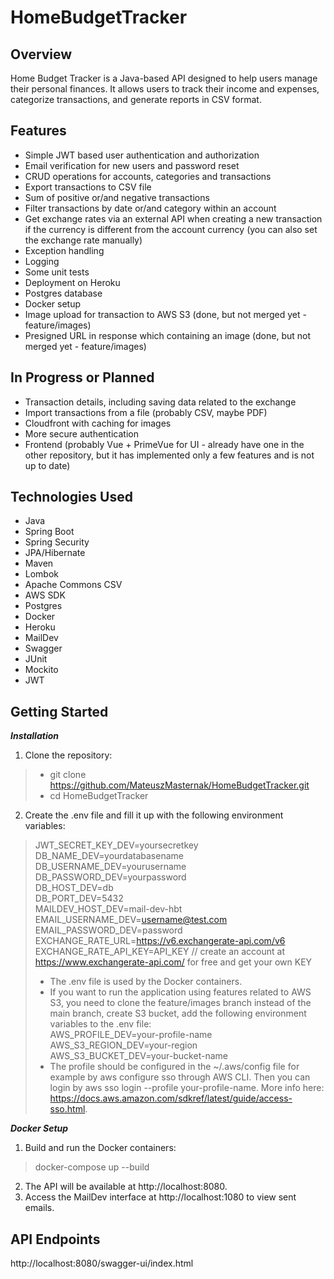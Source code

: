 # HomeBudgetTracker

## Overview
Home Budget Tracker is a Java-based API designed to help users manage their personal finances. It allows users to track their income and expenses, categorize transactions, and generate reports in CSV format.  

## Features
* Simple JWT based user authentication and authorization
* Email verification for new users and password reset
* CRUD operations for accounts, categories and transactions
* Export transactions to CSV file
* Sum of positive or/and negative transactions
* Filter transactions by date or/and category within an account
* Get exchange rates via an external API when creating a new transaction if the currency is different from the account currency (you can also set the exchange rate manually)
* Exception handling
* Logging
* Some unit tests
* Deployment on Heroku
* Postgres database
* Docker setup
* Image upload for transaction to AWS S3 (done, but not merged yet - feature/images)
* Presigned URL in response which containing an image (done, but not merged yet - feature/images)

## In Progress or Planned
* Transaction details, including saving data related to the exchange
* Import transactions from a file (probably CSV, maybe PDF)
* Cloudfront with caching for images
* More secure authentication
* Frontend (probably Vue + PrimeVue for UI - already have one in the other repository, but it has implemented only a few features and is not up to date)

## Technologies Used
* Java
* Spring Boot
* Spring Security
* JPA/Hibernate
* Maven
* Lombok
* Apache Commons CSV
* AWS SDK
* Postgres
* Docker
* Heroku
* MailDev
* Swagger
* JUnit
* Mockito
* JWT

## Getting Started
***Installation***
1. Clone the repository:  
> * git clone https://github.com/MateuszMasternak/HomeBudgetTracker.git  
> * cd HomeBudgetTracker
2. Create the .env file and fill it up with the following environment variables:
>JWT_SECRET_KEY_DEV=yoursecretkey  
DB_NAME_DEV=yourdatabasename 
DB_USERNAME_DEV=yourusername  
DB_PASSWORD_DEV=yourpassword  
DB_HOST_DEV=db  
DB_PORT_DEV=5432  
MAILDEV_HOST_DEV=mail-dev-hbt  
EMAIL_USERNAME_DEV=username@test.com    
EMAIL_PASSWORD_DEV=password  
EXCHANGE_RATE_URL=https://v6.exchangerate-api.com/v6  
EXCHANGE_RATE_API_KEY=API_KEY // create an account at https://www.exchangerate-api.com/ for free and get your own KEY  
> * The .env file is used by the Docker containers.
> * If you want to run the application using features related to AWS S3, you need to clone the feature/images branch instead of the main branch, create S3 bucket, add the following environment variables to the .env file:  
> AWS_PROFILE_DEV=your-profile-name  
> AWS_S3_REGION_DEV=your-region  
> AWS_S3_BUCKET_DEV=your-bucket-name  
> * The profile should be configured in the ~/.aws/config file for example by aws configure sso through AWS CLI. Then you can login by aws sso login --profile your-profile-name. More info here: https://docs.aws.amazon.com/sdkref/latest/guide/access-sso.html. 

***Docker Setup***
1. Build and run the Docker containers:  
> docker-compose up --build
2. The API will be available at http://localhost:8080.  
3. Access the MailDev interface at http://localhost:1080 to view sent emails.

## API Endpoints
http://localhost:8080/swagger-ui/index.html
